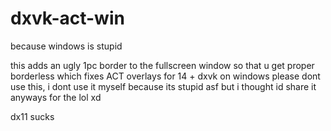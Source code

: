 # dxvk-act-win
because windows is stupid

this adds an ugly 1pc border to the fullscreen window so that u get proper borderless which fixes ACT overlays for 14 + dxvk on windows
please dont use this, i dont use it myself because its stupid asf but i thought id share it anyways for the lol xd

dx11 sucks
